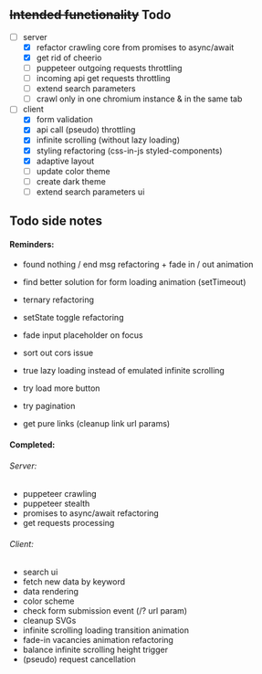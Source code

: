 ## ~~Intended functionality~~ Todo

- [ ] server
  - [x] refactor crawling core from promises to async/await
  - [x] get rid of cheerio
  - [ ] puppeteer outgoing requests throttling
  - [ ] incoming api get requests throttling
  - [ ] extend search parameters
  - [ ] crawl only in one chromium instance & in the same tab
- [ ] client
  - [x] form validation
  - [x] api call (pseudo) throttling
  - [x] infinite scrolling (without lazy loading)
  - [x] styling refactoring (css-in-js styled-components)
  - [x] adaptive layout
  - [ ] update color theme
  - [ ] create dark theme
  - [ ] extend search parameters ui

## Todo side notes

#### Reminders:

- found nothing / end msg refactoring + fade in / out animation
- find better solution for form loading animation (setTimeout)
- ternary refactoring
- setState toggle refactoring
- fade input placeholder on focus
- sort out cors issue

- true lazy loading instead of emulated infinite scrolling
- try load more button
- try pagination

- get pure links (cleanup link url params)

#### Completed:

###### Server:

- puppeteer crawling
- puppeteer stealth
- promises to async/await refactoring
- get requests processing

###### Client:

- search ui
- fetch new data by keyword
- data rendering
- color scheme
- check form submission event (/? url param)
- cleanup SVGs
- infinite scrolling loading transition animation
- fade-in vacancies animation refactoring
- balance infinite scrolling height trigger
- (pseudo) request cancellation
